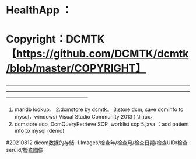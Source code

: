 # HealthApp  ：
# Copyright：DCMTK【https://github.com/DCMTK/dcmtk/blob/master/COPYRIGHT】
————————————————————————————————————————————————————————————————————————————————————————
1. maridb lookup。
2.dcmstore  by dcmtk。
3.store dcm, save dcminfo to mysql，windows( Visual Studio Community 2013 ) \linux。
4. dcmstore scp, DcmQueryRetrieve SCP ,worklist scp
5.java ：add patient info to mysql  (demo)


#20210812
dicom数据的存储:
1.Images/检查年/检查月/检查日期/检查UID/检查seruid/检查图像

